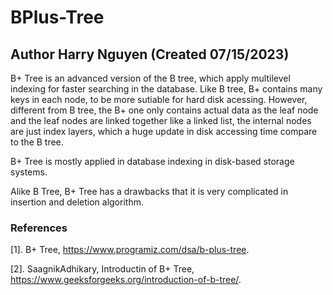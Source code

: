 # BPlus-Tree
## Author Harry Nguyen (Created 07/15/2023)

B+ Tree is an advanced version of the B tree, which apply multilevel indexing for faster searching in the database. Like B tree, B+ contains many keys in each node, to be more sutiable for hard disk acessing. However, different from B tree, the B+ one only contains actual data as the leaf node and the leaf nodes are linked together like a linked list, the internal nodes are just index layers, which a huge update in disk accessing time compare to the B tree.

B+ Tree is mostly applied in database indexing in disk-based storage systems.

Alike B Tree, B+ Tree has a drawbacks that it is very complicated in insertion and deletion algorithm.

### References
[1]. B+ Tree, https://www.programiz.com/dsa/b-plus-tree.

[2]. SaagnikAdhikary, Introductin of B+ Tree, https://www.geeksforgeeks.org/introduction-of-b-tree/.

